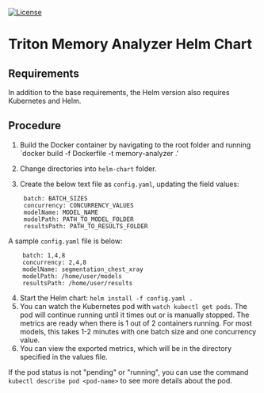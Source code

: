 <!--
Copyright 2020, NVIDIA CORPORATION.
Licensed under the Apache License, Version 2.0 (the "License");
you may not use this file except in compliance with the License.
You may obtain a copy of the License at
    http://www.apache.org/licenses/LICENSE-2.0
Unless required by applicable law or agreed to in writing, software
distributed under the License is distributed on an "AS IS" BASIS,
WITHOUT WARRANTIES OR CONDITIONS OF ANY KIND, either express or implied.
See the License for the specific language governing permissions and
limitations under the License.
-->

[![License](https://img.shields.io/badge/License-Apache_2.0-lightgrey.svg)](https://opensource.org/licenses/Apache-2.0)

# Triton Memory Analyzer Helm Chart

## Requirements

In addition to the base requirements, the Helm version also requires Kubernetes and Helm.

## Procedure

1. Build the Docker container by navigating to the root folder and running `docker build -f Dockerfile -t memory-analyzer .'
2. Change directories into `helm-chart` folder.
3. Create the below text file as `config.yaml`, updating the field values:

        batch: BATCH_SIZES
        concurrency: CONCURRENCY_VALUES
        modelName: MODEL_NAME
        modelPath: PATH_TO_MODEL_FOLDER
        resultsPath: PATH_TO_RESULTS_FOLDER

A sample `config.yaml` file is below:

        batch: 1,4,8
        concurrency: 2,4,8
        modelName: segmentation_chest_xray
        modelPath: /home/user/models
        resultsPath: /home/user/results

4. Start the Helm chart: `helm install -f config.yaml . `
5. You can watch the Kubernetes pod with `watch kubectl get pods`. The pod will continue running until it times out or is manually stopped. The metrics are ready when there is 1 out of 2 containers running. For most models, this takes 1-2 minutes with one batch size and one concurrency value.
6. You can view the exported metrics, which will be in the directory specified in the values file.

If the pod status is not "pending" or "running", you can use the command `kubectl describe pod <pod-name>` to see more details about the pod.
